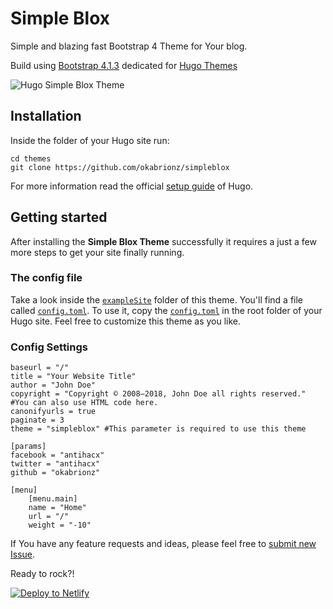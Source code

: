 # Simple Blox
Simple and blazing fast Bootstrap 4 Theme for Your blog.

Build using [Bootstrap 4.1.3](https://getbootstrap.com/) dedicated for [Hugo Themes](https://themes.gohugo.io/)

![Hugo Simple Blox Theme](https://raw.githubusercontent.com/okabrionz/simpleblox/master/images/screenshot.jpg)


## Installation

Inside the folder of your Hugo site run:

    cd themes
    git clone https://github.com/okabrionz/simpleblox

For more information read the official [setup guide](//gohugo.io/overview/installing/) of Hugo.


## Getting started

After installing the **Simple Blox Theme** successfully it requires a just a few more steps to get your site finally running.


### The config file

Take a look inside the [`exampleSite`](//github.com/okabrionz/simpleblox/tree/master/exampleSite) folder of this theme. You'll find a file called [`config.toml`](//github.com/okabrionz/simpleblox/blob/master/exampleSite/config.toml). To use it, copy the [`config.toml`](//github.com/okabrionz/simpleblox/blob/master/exampleSite/config.toml) in the root folder of your Hugo site. Feel free to customize this theme as you like.

### Config Settings

```
baseurl = "/"
title = "Your Website Title"
author = "John Doe"
copyright = "Copyright © 2008–2018, John Doe all rights reserved." #You can also use HTML code here.
canonifyurls = true
paginate = 3
theme = "simpleblox" #This parameter is required to use this theme

[params]
facebook = "antihacx"
twitter = "antihacx"
github = "okabrionz"

[menu]
    [menu.main]
    name = "Home"
    url = "/"
    weight = "-10"
```
If You have any feature requests and ideas, please feel free to [submit new Issue](https://github.com/okabrionz/simpleblox/issues/new).

Ready to rock?!

[![Deploy to Netlify](https://www.netlify.com/img/deploy/button.svg)](https://app.netlify.com/start/deploy?repository=https://github.com/okabrionz/simplebloxDeploy)

